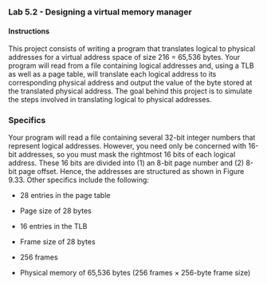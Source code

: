 ### Lab 5.2 - Designing a virtual memory manager

#### Instructions

This project consists of writing a program that translates logical to physical
addresses for a virtual address space of size 216 = 65,536 bytes. Your program
will read from a file containing logical addresses and, using a TLB as well as
a page table, will translate each logical address to its corresponding physical
address and output the value of the byte stored at the translated physical
address. The goal behind this project is to simulate the steps involved in
translating logical to physical addresses.

### Specifics

Your program will read a file containing several 32-bit integer numbers that
represent logical addresses. However, you need only be concerned with 16-bit
addresses, so you must mask the rightmost 16 bits of each logical address.
These 16 bits are divided into (1) an 8-bit page number and (2) 8-bit page offset.
Hence, the addresses are structured as shown in Figure 9.33.
Other specifics include the following:

* 28 entries in the page table

* Page size of 28 bytes

* 16 entries in the TLB

* Frame size of 28 bytes

* 256 frames

* Physical memory of 65,536 bytes (256 frames × 256-byte frame size)
